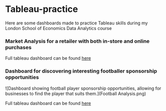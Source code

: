 # Tableau-practice
Here are some dashboards made to practice Tableau skills during my London School of Economics Data Analytics course

### Market Analysis for a retailer with both in-store and online purchases


Full tableau dashboard can be found [here](https://public.tableau.com/shared/RT9SW4397?:display_count=n&:origin=viz_share_link)

### Dashboard for discovering interesting footballer sponsorship opportunities

![Dashboard showing football player sponsorship opportunities, allowing for businesses to find the player that suits them.](Football Analysis.png)

Full tableau dashboard can be found [here](https://public.tableau.com/views/Football_analysis_17535552692390/Dashboard1?:language=en-GB&:sid=&:redirect=auth&:display_count=n&:origin=viz_share_link)
